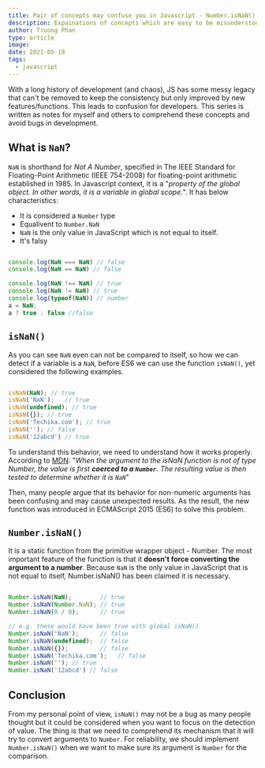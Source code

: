 ```yaml
---
title: Pair of concepts may confuse you in Javascript - Number.isNaN() and isNaN()
description: Expainations of concepts which are easy to be misunderstood in Javascript, Number.isNan() and is NaN() functions
author: Truong Phan
type: article
image: 
date: 2021-05-19
tags:
  - javascript
---
```

With a long history of development (and chaos), JS has some messy legacy that can't be removed to keep the consistency but only improved by new features/functions. This leads to confusion for developers. This series is written as notes for myself and others to comprehend these concepts and avoid bugs in development.

## What is `NaN`?

`NaN` is shorthand for *Not A Number*, specified in The IEEE Standard for Floating-Point Arithmetic (IEEE 754-2008) for floating-point arithmetic established in 1985. In Javascript context, it is a "*property of the global object. In other words, it is a variable in global scope.*". It has below characteristics:

* It is considered a `Number` type
* Equalivent to `Number.NaN`
* `NaN` is the only value in JavaScript which is not equal to itself.
* It's falsy

```javascript

console.log(NaN === NaN) // false
console.log(NaN == NaN) // false

console.log(NaN !== NaN) // true
console.log(NaN != NaN) // true
console.log(typeof(NaN)) // number
a = NaN;
a ? true : false //false
```

## `isNaN()`

As you can see `NaN` even can not be compared to itself, so how we can detect if a variable is a `NaN`, before ES6 we can use the function `isNaN()`, yet considered the following examples.

```javascript

isNaN(NaN); // true
isNaN('NaN');   // true
isNaN(undefined); // true
isNaN({}); // true
isNaN('Techika.com'); // true
isNaN(''); // false
isNaN('12abcd') // true
```

To understand this behavior, we need to understand how it works properly.
According to [MDN](https://developer.mozilla.org/en-US/docs/Web/JavaScript/Reference/Global_Objects/isNaN): "*When the argument to the isNaN function is not of type Number, the value is first **coerced to a `Number`**. The resulting value is then tested to determine whether it is `NaN`*"

Then, many people argue that its behavior for non-numeric arguments has been confusing and may cause unexpected results. As the result, the new function was introduced in ECMAScript 2015 (ES6) to solve this problem.

## `Number.isNaN()`

It is a static function from the primitive wrapper object - Number. The most important feature of the function is that it **doesn't force converting the argument to a number**. Because `NaN` is the only value in JavaScript that is not equal to itself, Number.isNaN() has been claimed it is necessary.

```javascript

Number.isNaN(NaN);        // true
Number.isNaN(Number.NaN); // true
Number.isNaN(0 / 0);      // true

// e.g. these would have been true with global isNaN()
Number.isNaN('NaN');      // false
Number.isNaN(undefined);  // false
Number.isNaN({});         // false
Number.isNaN('Techika.com');   // false
Number.isNaN(''); // true
Number.isNaN('12abcd') // false

```

## Conclusion

From my personal point of view, `isNaN()` may not be a bug as many people thought but it could be considered when you want to focus on the detection of value. The thing is that we need to comprehend its mechanism that it will try to convert arguments to `Number`. For reliability, we should implement `Number.isNaN()` when we want to make sure its argument is `Number` for the comparison.

